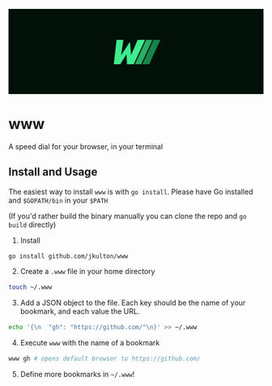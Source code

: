![www](./www.png)

# www

A speed dial for your browser, in your terminal

## Install and Usage

The easiest way to install `www` is with `go install`. Please have Go installed and `$GOPATH/bin` in your `$PATH`

(If you'd rather build the binary manually you can clone the repo and `go build` directly)

1. Install
```sh
go install github.com/jkulton/www
```

2. Create a `.www` file in your home directory

```sh
touch ~/.www
```

3. Add a JSON object to the file. Each key should be the name of your bookmark, and each value the URL.

```sh
echo '{\n  "gh": "https://github.com/"\n}' >> ~/.www
```

4. Execute `www` with the name of a bookmark
```sh
www gh # opens default browser to https://github.com/
```

5. Define more bookmarks in `~/.www`!
